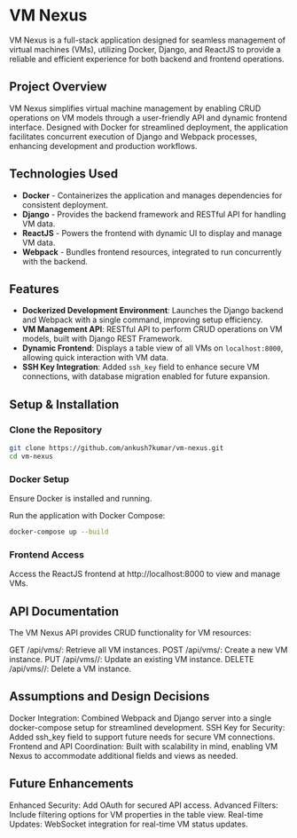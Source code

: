 # VM Nexus

VM Nexus is a full-stack application designed for seamless management of virtual machines (VMs), utilizing Docker, Django, and ReactJS to provide a reliable and efficient experience for both backend and frontend operations.

## Project Overview

VM Nexus simplifies virtual machine management by enabling CRUD operations on VM models through a user-friendly API and dynamic frontend interface. Designed with Docker for streamlined deployment, the application facilitates concurrent execution of Django and Webpack processes, enhancing development and production workflows.

## Technologies Used

- **Docker** - Containerizes the application and manages dependencies for consistent deployment.
- **Django** - Provides the backend framework and RESTful API for handling VM data.
- **ReactJS** - Powers the frontend with dynamic UI to display and manage VM data.
- **Webpack** - Bundles frontend resources, integrated to run concurrently with the backend.

## Features

- **Dockerized Development Environment**: Launches the Django backend and Webpack with a single command, improving setup efficiency.
- **VM Management API**: RESTful API to perform CRUD operations on VM models, built with Django REST Framework.
- **Dynamic Frontend**: Displays a table view of all VMs on `localhost:8000`, allowing quick interaction with VM data.
- **SSH Key Integration**: Added `ssh_key` field to enhance secure VM connections, with database migration enabled for future expansion.

## Setup & Installation

### Clone the Repository

```bash
git clone https://github.com/ankush7kumar/vm-nexus.git
cd vm-nexus
```

### Docker Setup

Ensure Docker is installed and running.

Run the application with Docker Compose:

```bash
docker-compose up --build
```

### Frontend Access

Access the ReactJS frontend at http://localhost:8000 to view and manage VMs.

## API Documentation

The VM Nexus API provides CRUD functionality for VM resources:

GET /api/vms/: Retrieve all VM instances.
POST /api/vms/: Create a new VM instance.
PUT /api/vms/<id>/: Update an existing VM instance.
DELETE /api/vms/<id>/: Delete a VM instance.

## Assumptions and Design Decisions

Docker Integration: Combined Webpack and Django server into a single docker-compose setup for streamlined development.
SSH Key for Security: Added ssh_key field to support future needs for secure VM connections.
Frontend and API Coordination: Built with scalability in mind, enabling VM Nexus to accommodate additional fields and views as needed.

## Future Enhancements

Enhanced Security: Add OAuth for secured API access.
Advanced Filters: Include filtering options for VM properties in the table view.
Real-time Updates: WebSocket integration for real-time VM status updates.

